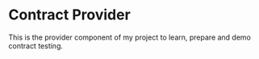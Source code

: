 Contract Provider
==================

This is the provider component of my project to learn, prepare and demo contract testing.
